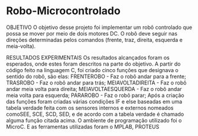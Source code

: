 # Robo-Microcontrolado

OBJETIVO O objetivo desse projeto foi implementar um robô controlado que possa se mover por meio de dois motores DC. O robô deve seguir nas direções determinadas pelos comandos (frente, traz, direita, esquerda e meia-volta).

RESULTADOS EXPERIMENTAIS Os resultados alcançados foram os esperados, onde estes foram descritos na parte do objetivo. A partir do código feito na linguagem C, foi criado cinco funções que designava o sentido do robô, são elas: FRENTEROBO - Faz o robô andar para a frente; TRASROBO - Faz o robô andar para trás; MEIAVOLTADIREITA - Faz o robô andar meia volta para direita; MEIAVOLTAESQUERDA - Faz o robô andar meia volta para esquerda; PARAROBO - Faz o robô parar; Após a criação das funções foram criadas várias condições IF e else baseadas em uma tabela verdade feita com os sensores internos e externos nomeados comoSEE, SCE, SCD, SED, e de acordo com a tabela verdade é chamado alguma função citada acima. O ambiente de programação utilizado foi o MicroC. E as ferramentas utilizadas foram o MPLAB, PROTEUS
